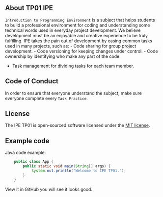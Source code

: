 ## About TP01 IPE

`Introduction to Programming Environment` is a subject that helps students to
build a professional environment for coding and understanding some technical
words used in everyday project development. We believe development must be an
enjoyable and creative experience to be truly fulfilling. IPE takes the pain out
of development by easing common tasks used in many projects, such as: - Code sharing for group project development. - Code versioning for keeping changes under control. - Code ownership by identifying who make any part of the code.

- Task management for dividing tasks for each team member.

## Code of Conduct

In order to ensure that everyone understand the subject, make sure everyone
complete every `Task Practice`.

## License

The IPE TP01 is open-sourced software licensed under the [MIT
license](https://opensource.org/licenses/MIT).

## Example code

Java code example:

```Java
    public class App {
        public static void main(String[] args) {
            System.out.println("Welcome to IPE TP01.");
        }
    }
```

View it in GitHub you will see it looks good.

